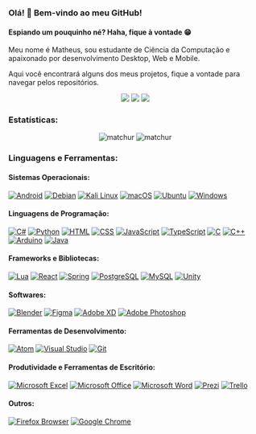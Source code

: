 ### Olá! 👋 Bem-vindo ao meu GitHub!

#### Espiando um pouquinho né? Haha, fique à vontade 😁

Meu nome é Matheus, sou estudante de Ciência da Computação e apaixonado por desenvolvimento Desktop, Web e Mobile.

Aqui você encontrará alguns dos meus projetos, fique a vontade para navegar pelos repositórios.


<div align="center">
   <a href="https://www.instagram.com/m4tchur/" target="_blank"><img src="https://img.shields.io/badge/-Instagram-%23E4405F?style=for-the-badge&logo=instagram&logoColor=white" target="_blank"></a> 
   <a href="https://open.spotify.com/user/hgc7ly5yjryzt3qgvo4uab77y?si=daa7d45097af43e8" target="_blank"><img src="https://img.shields.io/badge/Spotify-1ED760?&style=for-the-badge&logo=spotify&logoColor=white"></a> 
   <a href="mailto:ma.usv@hotmail.com"><img src="https://img.shields.io/badge/-Gmail-%23333?style=for-the-badge&logo=gmail&logoColor=white" target="_blank"></a>
</div>

### Estatísticas:

<div align="center">
   <img src="https://github-readme-stats.vercel.app/api?username=matchur&show_icons=true&theme=chartreuse-dark&locale=pt-br&count_private=true" alt="matchur" />
   <img src="https://github-readme-stats.vercel.app/api/top-langs/?username=matchur&layout=compact&theme=chartreuse-dark&locale=pt-br" alt="matchur" />
</div>

### Linguagens e Ferramentas:

#### Sistemas Operacionais:

 [![Android](https://img.shields.io/badge/Android-3DDC84?style=for-the-badge&logo=android&logoColor=white)](https://www.android.com/) [![Debian](https://img.shields.io/badge/Debian-A81D33?style=for-the-badge&logo=debian&logoColor=white)](https://www.debian.org/) [![Kali Linux](https://img.shields.io/badge/Kali_Linux-557C94?style=for-the-badge&logo=kali-linux&logoColor=white)](https://www.kali.org/) [![macOS](https://img.shields.io/badge/mac%20os-000000?style=for-the-badge&logo=apple&logoColor=white)](https://www.apple.com/macos) [![Ubuntu](https://img.shields.io/badge/Ubuntu-E95420?style=for-the-badge&logo=ubuntu&logoColor=white)](https://ubuntu.com/) [![Windows](https://img.shields.io/badge/Windows-0078D6?style=for-the-badge&logo=windows&logoColor=white)](https://www.microsoft.com/windows)

#### Linguagens de Programação:
 [![C#](https://img.shields.io/badge/C%23-239120?style=for-the-badge&logo=c-sharp&logoColor=white)](https://docs.microsoft.com/en-us/dotnet/csharp/) [![Python](https://img.shields.io/badge/Python-3776AB?style=for-the-badge&logo=python&logoColor=white)](https://www.python.org/) [![HTML](https://img.shields.io/badge/HTML-239120?style=for-the-badge&logo=html5&logoColor=white)](https://developer.mozilla.org/en-US/docs/Web/HTML) [![CSS](https://img.shields.io/badge/CSS-239120?&style=for-the-badge&logo=css3&logoColor=white)](https://developer.mozilla.org/en-US/docs/Web/CSS) [![JavaScript](https://img.shields.io/badge/JavaScript-F7DF1E?style=for-the-badge&logo=javascript&logoColor=black)](https://developer.mozilla.org/en-US/docs/Web/JavaScript) [![TypeScript](https://img.shields.io/badge/TypeScript-007ACC?style=for-the-badge&logo=typescript&logoColor=white)](https://www.typescriptlang.org/) [![C](https://img.shields.io/badge/C-00599C?style=for-the-badge&logo=c&logoColor=white)](https://en.wikipedia.org/wiki/C_(programming_language)) [![C++](https://img.shields.io/badge/C%2B%2B-00599C?style=for-the-badge&logo=c%2B%2B&logoColor=white)](https://www.cplusplus.com/) [![Arduino](https://img.shields.io/badge/Arduino-00979D?style=for-the-badge&logo=Arduino&logoColor=white)](https://www.arduino.cc/)  [![Java](https://img.shields.io/badge/Java-ED8B00?style=for-the-badge&logo=openjdk&logoColor=white)](https://www.java.com/) 

#### Frameworks e Bibliotecas:

[![Lua](https://img.shields.io/badge/Lua-2C2D72?style=for-the-badge&logo=lua&logoColor=white)](https://www.lua.org/) [![React](https://img.shields.io/badge/React-20232A?style=for-the-badge&logo=react&logoColor=61DAFB)](https://reactjs.org/) [![Spring](https://img.shields.io/badge/Spring-6DB33F?style=for-the-badge&logo=spring&logoColor=white)](https://spring.io/) [![PostgreSQL](https://img.shields.io/badge/PostgreSQL-316192?style=for-the-badge&logo=postgresql&logoColor=white)](https://www.postgresql.org/) [![MySQL](https://img.shields.io/badge/MySQL-00000F?style=for-the-badge&logo=mysql&logoColor=white)](https://www.mysql.com/) [![Unity](https://img.shields.io/badge/Unity-100000?style=for-the-badge&logo=unity&logoColor=white)](https://unity.com/)

#### Softwares:
 [![Blender](https://img.shields.io/badge/blender-%23F5792A.svg?style=for-the-badge&logo=blender&logoColor=white)](https://www.blender.org/) [![Figma](https://img.shields.io/badge/Figma-F24E1E?style=for-the-badge&logo=figma&logoColor=white)](https://www.figma.com/) [![Adobe XD](https://img.shields.io/badge/Adobe%20XD-470137?style=for-the-badge&logo=Adobe%20XD&logoColor=#FF61F6)](https://www.adobe.com/products/xd.html) [![Adobe Photoshop](https://img.shields.io/badge/Adobe%20Photoshop-31A8FF?style=for-the-badge&logo=Adobe%20Photoshop&logoColor=black)](https://www.adobe.com/products/photoshop.html)

#### Ferramentas de Desenvolvimento:
 [![Atom](https://img.shields.io/badge/Atom-66595C?style=for-the-badge&logo=Atom&logoColor=white)](https://atom.io/) [![Visual Studio](https://img.shields.io/badge/Visual_Studio-5C2D91?style=for-the-badge&logo=visual%20studio&logoColor=white)](https://visualstudio.microsoft.com/) [![Git](https://img.shields.io/badge/GIT-E44C30?style=for-the-badge&logo=git&logoColor=white)](https://git-scm.com/)

#### Produtividade e Ferramentas de Escritório:
 [![Microsoft Excel](https://img.shields.io/badge/Microsoft_Excel-217346?style=for-the-badge&logo=microsoft-excel&logoColor=white)](https://www.microsoft.com/en-us/microsoft-365/excel) [![Microsoft Office](https://img.shields.io/badge/Microsoft_Office-D83B01?style=for-the-badge&logo=microsoft-office&logoColor=white)](https://www.microsoft.com/en-us/microsoft-365/get-started-with-office-2019) [![Microsoft Word](https://img.shields.io/badge/Microsoft_Word-2B579A?style=for-the-badge&logo=microsoft-word&logoColor=white)](https://www.microsoft.com/en-us/microsoft-365/word) [![Prezi](https://img.shields.io/badge/Prezi-3181FF?style=for-the-badge&logo=prezi&logoColor=white)](https://prezi.com/) [![Trello](https://img.shields.io/badge/Trello-0052CC?style=for-the-badge&logo=trello&logoColor=white)](https://trello.com/)

#### Outros:
[![Firefox Browser](https://img.shields.io/badge/Firefox_Browser-FF7139?style=for-the-badge&logo=Firefox-Browser&logoColor=white)](https://www.mozilla.org/firefox/) [![Google Chrome](https://img.shields.io/badge/Google_chrome-4285F4?style=for-the-badge&logo=Google-chrome&logoColor=white)](https://www.google.com/chrome/)
